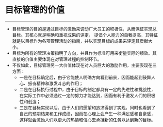 # 目标管理的价值

---

 - 目标管理的目的是通过目标的激励来调动广大员工的积极性，从而保证实现总目标。其核心就是明确和重视成果的评定， 提倡个人能力的自我提高，其特征就是以目标作为各项管理活动的指南，并以实现目标的成果来评定其贡献大小。
 - 目标为所有的管理决策指明了方向，并且作为标准可用来衡量实际的绩效。其直接的价值主要体现在对管理过程的控制环节。
 - 不仅如此，目标管理另一大价值体现在对人员巨大的激励作用，主要表现在三方面：
    - 一是在目标确定后，由于它能使人明确方向看到前景，因而能起到鼓舞人心、振奋精神和激发斗志的作用；
    - 二是在目标执行过程中，由于目标的制定都具有一定的先进性和挑战性，在实际工作中必须通过一定的努力才能达到，因而有利于激发人们的积极性和创造；
    - 三是在目标实现以后，由于人们的愿望和追求得到了实现，同时也看到了自己的预期结果和工作成绩，因而在心理上会产生一种满足感和自豪感，这样就会激励人们以更大的热情和信心去承担新的任务以达到新的目标。




